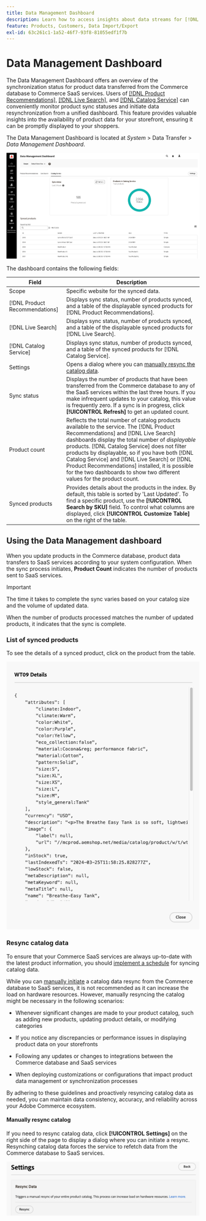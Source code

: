 ```yaml
---
title: Data Management Dashboard
description: Learn how to access insights about data streams for [!DNL Catalog Service], [!DNL Live Search], and [!DNL Product Recommendation]s.
feature: Products, Customers, Data Import/Export
exl-id: 63c261c1-1a52-46f7-93f8-81055edf1f7b
---
```

# Data Management Dashboard

The Data Management Dashboard offers an overview of the synchronization status for product data transferred from the Commerce database to Commerce SaaS services. Users of [[!DNL Product Recommendations]](https://experienceleague.adobe.com/docs/commerce-merchant-services/product-recommendations/guide-overview), [[!DNL Live Search]](https://experienceleague.adobe.com/docs/commerce-merchant-services/live-search/guide-overview), and [[!DNL Catalog Service]](https://experienceleague.adobe.com/docs/commerce-merchant-services/catalog-service/guide-overview) can conveniently monitor product sync statuses and initiate data resynchronization from a unified dashboard. This feature provides valuable insights into the availability of product data for your storefront, ensuring it can be promptly displayed to your shoppers.

The Data Management Dashboard is located at *System* > Data Transfer > *Data Management Dashboard*.

![Data Management Dashboard](assets/data-management-dashboard.png)

The dashboard contains the following fields:

|Field|Description|
|--- |--- |
| Scope | Specific website for the synced data.|
|[!DNL Product Recommendations]|Displays sync status, number of products synced, and a table of the displayable synced products for [!DNL Product Recommendations].|
|[!DNL Live Search]|Displays sync status, number of products synced, and a table of the displayable synced products for [!DNL Live Search].|
|[!DNL Catalog Service]|Displays sync status, number of products synced, and a table of the synced products for [!DNL Catalog Service].|
|Settings| Opens a dialog where you can [manually resync the catalog data](#resync-catalog-data).|
|Sync status|Displays the number of products that have been transferred from the Commerce database to any of the SaaS services within the last three hours. If you make infrequent updates to your catalog, this value is frequently zero. If a sync is in progress, click **[!UICONTROL Refresh]** to get an updated count.|
|Product count|Reflects the total number of catalog products available to the service. The [!DNL Product Recommendations] and [!DNL Live Search] dashboards display the total number of _displayable_ products. [!DNL Catalog Service] does not filter products by displayable, so if you have both [!DNL Catalog Service] and [!DNL Live Search] or [!DNL Product Recommendations] installed, it is possible for the two dashboards to show two different values for the product count.|
|Synced products|Provides details about the products in the index. By default, this table is sorted by 'Last Updated'. To find a specific product, use the **[!UICONTROL Search by SKU]** field. To control what columns are displayed, click **[!UICONTROL Customize Table]** on the right of the table.|

## Using the Data Management dashboard

When you update products in the Commerce database, product data transfers to SaaS services according to your system configuration. When the sync process initiates, **Product Count** indicates the number of products sent to SaaS services.

>[!IMPORTANT]
>
>The time it takes to complete the sync varies based on your catalog size and the volume of updated data.

When the number of products processed matches the number of updated products, it indicates that the sync is complete.

### List of synced products

To see the details of a synced product, click on the product from the table.

![Syncd Product Details](assets/sync-product-detail.png)

### Resync catalog data

To ensure that your Commerce SaaS services are always up-to-date with the latest product information, you should [implement a schedule](https://experienceleague.adobe.com/docs/commerce-operations/configuration-guide/cli/manage-indexers#reindex) for syncing catalog data.

While you can [manually initiate](#manually-resync-catalog) a catalog data resync from the Commerce database to SaaS services, it is not recommended as it can increase the load on hardware resources. However, manually resyncing the catalog might be necessary in the following scenarios:

- Whenever significant changes are made to your product catalog, such as adding new products, updating product details, or modifying categories

- If you notice any discrepancies or performance issues in displaying product data on your storefronts

- Following any updates or changes to integrations between the Commerce database and SaaS services

- When deploying customizations or configurations that impact product data management or synchronization processes

By adhering to these guidelines and proactively resyncing catalog data as needed, you can maintain data consistency, accuracy, and reliability across your Adobe Commerce ecosystem.

#### Manually resync catalog

If you need to resync catalog data, click **[!UICONTROL Settings]** on the right side of the page to display a dialog where you can initiate a resync. Resynching catalog data forces the service to refetch data from the Commerce database to SaaS services.

![Manually Sync Products](assets/resync-data.png)
